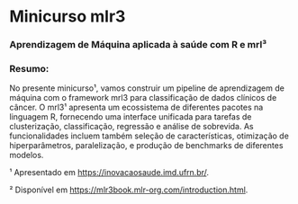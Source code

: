 # Minicurso mlr3

### Aprendizagem de Máquina aplicada à saúde com R e mrl³

### Resumo:  

No presente minicurso¹, vamos construir um pipeline de aprendizagem de máquina com o framework mrl3 para classificação de dados clínicos de câncer. O mrl3¹ apresenta um ecossistema de diferentes pacotes na linguagem R, fornecendo uma interface unificada para tarefas de clusterização, classificação, regressão e análise de sobrevida.  As funcionalidades incluem também seleção de características, otimização de hiperparâmetros, paralelização, e produção de benchmarks de diferentes modelos.   

¹ Apresentado em https://inovacaosaude.imd.ufrn.br/.

² Disponível em https://mlr3book.mlr-org.com/introduction.html.
